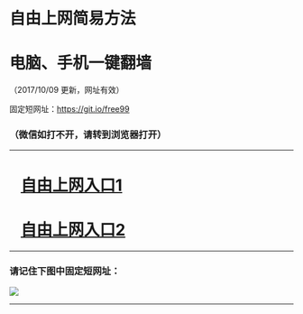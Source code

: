 ﻿# 自由上网简易方法

# 电脑、手机一键翻墙

（2017/10/09 更新，网址有效）

固定短网址：https://git.io/free99

### （微信如打不开，请转到浏览器打开）


***





# &nbsp;&nbsp; <a href="http://ft1617522320.fwq-tz-1001.info/fwqtz01.html?t=100900113426 " target="_blank">自由上网入口1</a>
# &nbsp;&nbsp; <a href="http://ft1421424677.fwq-tz-1002.info/fwqtz02.html?t=100900115480 " target="_blank">自由上网入口2</a>
***

### 请记住下图中固定短网址：

<img src="https://s3-us-west-2.amazonaws.com/fwq-1001/yjfq-20170905okok.png" /> 


***

